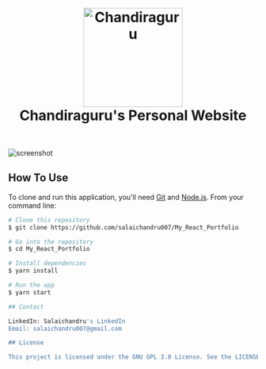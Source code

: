 <h1 align="center">
  <br>
  <a href="https://Salaichandru007.github.io/My_React_Portfolio">
  <img src="./src/assets/light-logo.svg" alt="Chandiraguru" width="200"></a>
  <br>
  Chandiraguru's Personal Website
  <br>
</h1>

<br>

![screenshot](https://github.com/salaichandru007/My_React_Portfolio/raw/master/src/assets/Screenshot.png)


## How To Use

To clone and run this application, you'll need [Git](https://git-scm.com) and [Node.js](https://nodejs.org/en/download/). From your command line:

```bash
# Clone this repository
$ git clone https://github.com/salaichandru007/My_React_Portfolio

# Go into the repository
$ cd My_React_Portfolio

# Install dependencies
$ yarn install

# Run the app
$ yarn start

## Contact

LinkedIn: Salaichandru's LinkedIn
Email: salaichandru007@gmail.com

## License

This project is licensed under the GNU GPL 3.0 License. See the LICENSE file for details.